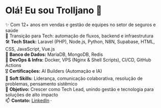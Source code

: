 # Olá! Eu sou Trolljano 👋

✨ Com 12+ anos em vendas e gestão de equipes no setor de seguros e saúde  
🔄 Transição para Tech: automação de fluxos, backend e infraestrutura  
🛠️ **Tech Stack:** Laravel (PHP), Node.js, Python, N8N, Supabase, HTML, CSS, JavaScript, Vue.js  
💾 **Banco de Dados:** MariaDB, MongoDB, Redis  
🚀 **DevOps & Infra:** Docker, VPS (Nginx & Shell Scripts), CI/CD, GitHub Actions  
🎖️ **Certificações:** AI Builders (Automação e IA)  
🤝 **Soft Skills:** Liderança, comunicação colaborativa, resolução de problemas, pensamento sistêmico  
🎯 **Objetivo:** Crescer como Tech Lead, unindo gestão e tecnologia para soluções de alto impacto  
📫 **Contato:** [LinkedIn](https://www.linkedin.com/in/trajanogui/) · 
